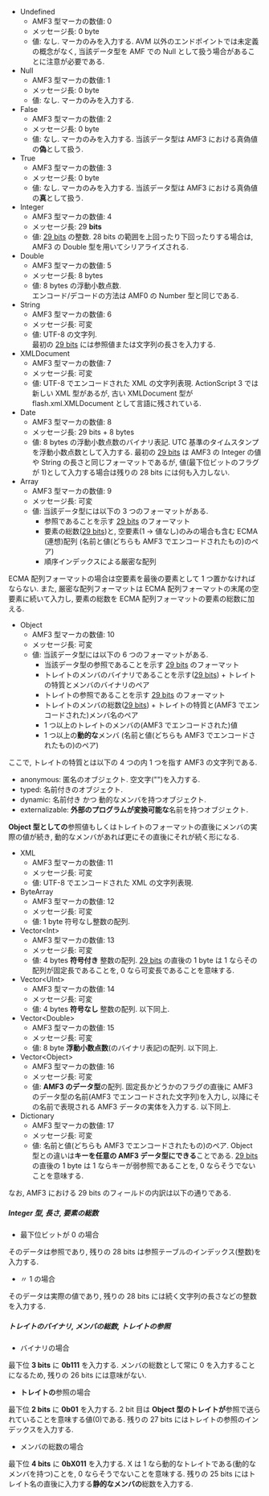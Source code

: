* Undefined
  * AMF3 型マーカの数値: 0
  * メッセージ長: 0 byte
  * 値: なし. マーカのみを入力する. AVM 以外のエンドポイントでは未定義の概念がなく, 当該データ型を AMF での Null として扱う場合があることに注意が必要である.
* Null
  * AMF3 型マーカの数値: 1
  * メッセージ長: 0 byte
  * 値: なし. マーカのみを入力する.
* False
  * AMF3 型マーカの数値: 2
  * メッセージ長: 0 byte
  * 値: なし. マーカのみを入力する. 当該データ型は AMF3 における真偽値の**偽**として扱う.
* True
  * AMF3 型マーカの数値: 3
  * メッセージ長: 0 byte
  * 値: なし. マーカのみを入力する. 当該データ型は AMF3 における真偽値の**真**として扱う.
* Integer
  * AMF3 型マーカの数値: 4
  * メッセージ長: 29 **bits**
  * 値: [29 bits](#integer-型%2C-長さ%2C-要素の総数) の整数. 28 bits の範囲を上回ったり下回ったりする場合は, AMF3 の Double 型を用いてシリアライズされる.
* Double
  * AMF3 型マーカの数値: 5
  * メッセージ長: 8 bytes
  * 値: 8 bytes の浮動小数点数.<br>エンコード/デコードの方法は AMF0 の Number 型と同じである.
* String
  * AMF3 型マーカの数値: 6
  * メッセージ長: 可変
  * 値: UTF-8 の文字列.<br>最初の [29 bits](#integer-型%2C-長さ%2C-要素の総数) には参照値または文字列の長さを入力する.
* XMLDocument
  * AMF3 型マーカの数値: 7
  * メッセージ長: 可変
  * 値: UTF-8 でエンコードされた XML の文字列表現. ActionScript 3 では新しい XML 型があるが, 古い XMLDocument 型が flash.xml.XMLDocument として言語に残されている.
* Date
  * AMF3 型マーカの数値: 8
  * メッセージ長: 29 bits + 8 bytes
  * 値: 8 bytes の浮動小数点数のバイナリ表記. UTC 基準のタイムスタンプを浮動小数点数として入力する. 最初の [29 bits](#integer-型%2C-長さ%2C-要素の総数) は AMF3 の Integer の値や String の長さと同じフォーマットであるが, 値(最下位ビットのフラグが 1)として入力する場合は残りの 28 bits には何も入力しない.
* Array
  * AMF3 型マーカの数値: 9
  * メッセージ長: 可変
  * 値: 当該データ型には以下の 3 つのフォーマットがある.
    * 参照であることを示す [29 bits](#integer-型%2C-長さ%2C-要素の総数) のフォーマット
    * 要素の総数([29 bits](#integer-型%2C-長さ%2C-要素の総数))と, 空要素(1 -&gt; 値なし)のみの場合も含む ECMA (連想)配列 (名前と値(どちらも AMF3 でエンコードされたもの)のペア)
    * 順序インデックスによる厳密な配列

ECMA 配列フォーマットの場合は空要素を最後の要素として 1 つ置かなければならない. また, 厳密な配列フォーマットは ECMA 配列フォーマットの末尾の空要素に続いて入力し, 要素の総数を ECMA 配列フォーマットの要素の総数に加える.

* Object
  * AMF3 型マーカの数値: 10
  * メッセージ長: 可変
  * 値: 当該データ型には以下の 6 つのフォーマットがある.
    * 当該データ型の参照であることを示す [29 bits](#integer-型%2C-長さ%2C-要素の総数) のフォーマット
    * トレイトのメンバのバイナリであることを示す([29 bits](#トレイトのバイナリ%2C-メンバの総数%2C-トレイトの参照)) + トレイトの特質とメンバのバイナリのペア
    * トレイトの参照であることを示す [29 bits](#トレイトのバイナリ%2C-メンバの総数%2C-トレイトの参照) のフォーマット
    * トレイトのメンバの総数([29 bits](#トレイトのバイナリ%2C-メンバの総数%2C-トレイトの参照)) + トレイトの特質と(AMF3 でエンコードされた)メンバ名のペア
    * 1 つ以上のトレイトのメンバの(AMF3 でエンコードされた)値
    * 1 つ以上の**動的な**メンバ (名前と値(どちらも AMF3 でエンコードされたもの)のペア)

ここで, トレイトの特質とは以下の 4 つの内 1 つを指す AMF3 の文字列である.

* anonymous: 匿名のオブジェクト. 空文字("")を入力する.
* typed: 名前付きのオブジェクト.
* dynamic: 名前付き かつ 動的なメンバを持つオブジェクト.
* externalizable: **外部のプログラムが変換可能な**名前を持つオブジェクト.

**Object 型としての**参照値もしくはトレイトのフォーマットの直後にメンバの実際の値が続き, 動的なメンバがあれば更にその直後にそれが続く形になる.

* XML
  * AMF3 型マーカの数値: 11
  * メッセージ長: 可変
  * 値: UTF-8 でエンコードされた XML の文字列表現.
* ByteArray
  * AMF3 型マーカの数値: 12
  * メッセージ長: 可変
  * 値: 1 byte 符号なし整数の配列.
* Vector&lt;Int&gt;
  * AMF3 型マーカの数値: 13
  * メッセージ長: 可変
  * 値: 4 bytes **符号付き** 整数の配列. [29 bits](#integer-型%2C-長さ%2C-要素の総数) の直後の 1 byte は 1 ならその配列が固定長であることを, 0 なら可変長であることを意味する.
* Vector&lt;UInt&gt;
  * AMF3 型マーカの数値: 14
  * メッセージ長: 可変
  * 値: 4 bytes **符号なし** 整数の配列. 以下同上.
* Vector&lt;Double&gt;
  * AMF3 型マーカの数値: 15
  * メッセージ長: 可変
  * 値: 8 byte **浮動小数点数**(のバイナリ表記)の配列. 以下同上.
* Vector&lt;Object&gt;
  * AMF3 型マーカの数値: 16
  * メッセージ長: 可変
  * 値: **AMF3 のデータ型**の配列. 固定長かどうかのフラグの直後に AMF3 のデータ型の名前(AMF3 でエンコードされた文字列)を入力し, 以降にその名前で表現される AMF3 データの実体を入力する. 以下同上.
* Dictionary
  * AMF3 型マーカの数値: 17
  * メッセージ長: 可変
  * 値: 名前と値(どちらも AMF3 でエンコードされたもの)のペア. Object 型との違いは**キーを任意の AMF3 データ型にできる**ことである. [29 bits](#integer-型%2C-長さ%2C-要素の総数) の直後の 1 byte は 1 ならキーが弱参照であることを, 0 ならそうでないことを意味する.

なお, AMF3 における 29 bits のフィールドの内訳は以下の通りである.

##### Integer 型, 長さ, 要素の総数

* 最下位ビットが 0 の場合

そのデータは参照であり, 残りの 28 bits は参照テーブルのインデックス(整数)を入力する.

* 〃 1 の場合

そのデータは実際の値であり, 残りの 28 bits には続く文字列の長さなどの整数を入力する.

##### トレイトのバイナリ, メンバの総数, トレイトの参照

* バイナリの場合

最下位 **3 bits** に **0b111** を入力する. メンバの総数として常に 0 を入力することになるため, 残りの 26 bits には意味がない.

* **トレイトの**参照の場合

最下位 **2 bits** に **0b01** を入力する. 2 bit 目は **Object 型のトレイトが**参照で送られていることを意味する値(0)である. 残りの 27 bits にはトレイトの参照のインデックスを入力する.

* メンバの総数の場合

最下位 **4 bits** に **0bX011** を入力する. X は 1 なら動的なトレイトである(動的なメンバを持つ)ことを, 0 ならそうでないことを意味する. 残りの 25 bits にはトレイト名の直後に入力する**静的なメンバの**総数を入力する.
